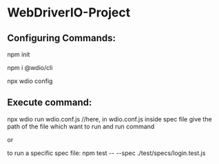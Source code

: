 # WebDriverIO-Project

Configuring Commands:
--------------------
npm init

npm i @wdio/cli

npx wdio config


Execute command:
------------------
npx wdio run wdio.conf.js //here, in wdio.conf.js inside spec file give the path of the file which want to run and run command

or

to run a specific spec file: npm test -- --spec ./test/specs/login.test.js
